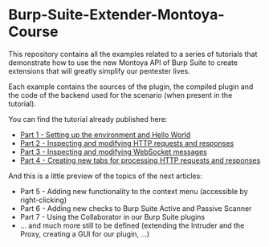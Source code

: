 # Burp-Suite-Extender-Montoya-Course
This repository contains all the examples related to a series of tutorials that demonstrate how to use the new Montoya API of Burp Suite to create extensions that will greatly simplify our pentester lives.

Each example contains the sources of the plugin, the compiled plugin and the code of the backend used for the scenario (when present in the tutorial).

You can find the tutorial already published here:

* [Part 1 - Setting up the environment and Hello World](https://security.humanativaspa.it/extending-burp-suite-for-fun-and-profit-the-montoya-way-part-1)
* [Part 2 - Inspecting and modifying HTTP requests and responses](https://security.humanativaspa.it/extending-burp-suite-for-fun-and-profit-the-montoya-way-part-2)
* [Part 3 - Inspecting and modifying WebSocket messages](https://security.humanativaspa.it/extending-burp-suite-for-fun-and-profit-the-montoya-way-part-3)
* [Part 4 - Creating new tabs for processing HTTP requests and responses](https://security.humanativaspa.it/extending-burp-suite-for-fun-and-profit-the-montoya-way-part-4)

And this is a little preview of the topics of the next articles:

* Part 5 - Adding new functionality to the context menu (accessible by right-clicking)
* Part 6 - Adding new checks to Burp Suite Active and Passive Scanner
* Part 7 - Using the Collaborator in our Burp Suite plugins
* ... and much more still to be defined (extending the Intruder and the Proxy, creating a GUI for our plugin, ...)
